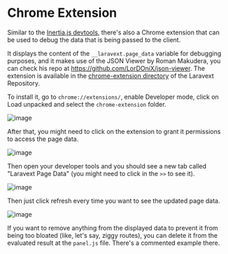 # Chrome Extension

Similar to the [Inertia.js devtools](https://chromewebstore.google.com/detail/inertiajs-devtools/golilfffgehhabacoaoilfgjelagablo?hl=en), there's also a Chrome extension that can be used to debug the data that is being passed to the client.

It displays the content of the `__laravext.page_data` variable for debugging purposes, and it makes use of the JSON Viewer by Roman Makudera, you can check his repo at https://github.com/LorDOniX/json-viewer. The extension is available in the [chrome-extension directory](https://github.com/ArthurYdalgo/laravext/tree/main/chrome-extension) of the Laravext Repository.

To install it, go to `chrome://extensions/`, enable Developer mode, click on Load unpacked and select the `chrome-extension` folder.

![image](/images/screenshots/chrome-extension/load-unpacked.png)

After that, you might need to click on the extension to grant it permissions to access the page data. 

![image](/images/screenshots/chrome-extension/access-requested.png)

Then open your developer tools and you should see a new tab called "Laravext Page Data" (you might need to click in the `>>` to see it).

![image](/images/screenshots/chrome-extension/tab-selection.png)

Then just click refresh every time you want to see the updated page data.

![image](/images/screenshots/chrome-extension/example.png)

If you want to remove anything from the displayed data to prevent it from being too bloated (like, let's say, ziggy routes), you can delete it from the evaluated result at the `panel.js` file. There's a commented example there.
